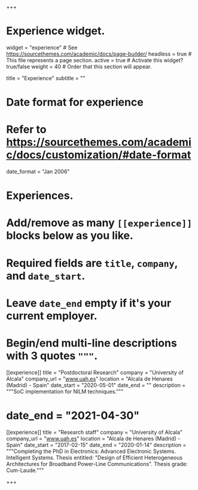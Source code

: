 +++
# Experience widget.
widget = "experience"  # See https://sourcethemes.com/academic/docs/page-builder/
headless = true  # This file represents a page section.
active = true  # Activate this widget? true/false
weight = 40  # Order that this section will appear.

title = "Experience"
subtitle = ""

# Date format for experience
#   Refer to https://sourcethemes.com/academic/docs/customization/#date-format
date_format = "Jan 2006"

# Experiences.
#   Add/remove as many `[[experience]]` blocks below as you like.
#   Required fields are `title`, `company`, and `date_start`.
#   Leave `date_end` empty if it's your current employer.
#   Begin/end multi-line descriptions with 3 quotes `"""`.
[[experience]]
  title = "Postdoctoral Research"
  company = "University of Alcala"
  company_url = "www.uah.es"
  location = "Alcala de Henares (Madrid) - Spain"
  date_start = "2020-05-01"
  date_end = "" 
  description = """SoC implementation for NILM techniques."""
# date_end = "2021-04-30"

[[experience]]
  title = "Research staff"
  company = "University of Alcala"
  company_url = "www.uah.es"
  location = "Alcala de Henares (Madrid) - Spain"
  date_start = "2017-02-15"
  date_end = "2020-01-14"
  description = """Completing the PhD in Electronics: Advanced Electronic Systems. Intelligent Systems. Thesis entitled: "Design of Efficient Heterogeneous Architectures for Broadband Power-Line Communications". Thesis grade: Cum-Laude."""

+++
